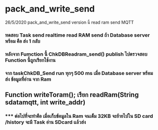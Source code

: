 # pack_and_write_send
26/5/2020 pack_and_write_send  version นี้  read ram send MQTT
### ทดสอบ Task send realtime  read RAM send ถ้า Database server พร้อม  คือ ส่ง 1 กลับ

### หลังจาก Fumction นี้  ChkDBReadram_send() publish ไปตรวจสอบ  Function นี้ถูกเรียกใช้งาน

### จาก taskChkDB_Send  run ทุกๆ 500 ms เมื่อ Database server พร้อม ส่ง ข้อมูลที่อ่าน จาก Ram

## Function writeToram(); เรียก  readRam(String sdatamqtt, int write_addr)

### *** ต่อไปที่จะทำคือ   เมื่อเก็บข้อมูลใน Ram จนเต็ม 32KB จะย้ายไปใน SD card /history จะมี Task อ่าน SDcard  แล้วส่ง 
